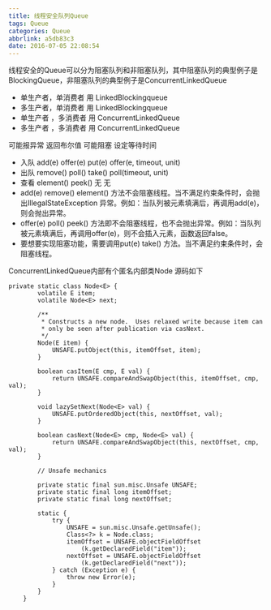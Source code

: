 ```yaml
---
title: 线程安全队列Queue
tags: Queue
categories: Queue
abbrlink: a5db83c3
date: 2016-07-05 22:08:54
---
```


线程安全的Queue可以分为阻塞队列和非阻塞队列，其中阻塞队列的典型例子是BlockingQueue，非阻塞队列的典型例子是ConcurrentLinkedQueue

- 单生产者，单消费者  用 LinkedBlockingqueue
- 多生产者，单消费者   用 LinkedBlockingqueue
- 单生产者 ，多消费者   用 ConcurrentLinkedQueue
- 多生产者 ，多消费者   用 ConcurrentLinkedQueue

可能报异常 返回布尔值 可能阻塞    设定等待时间
- 入队    add(e)  offer(e)    put(e)  offer(e, timeout, unit)
- 出队    remove()    poll()  take()  poll(timeout, unit)
- 查看    element()   peek()  无 无
- add(e) remove() element() 方法不会阻塞线程。当不满足约束条件时，会抛出IllegalStateException 异常。例如：当队列被元素填满后，再调用add(e)，则会抛出异常。
- offer(e) poll() peek() 方法即不会阻塞线程，也不会抛出异常。例如：当队列被元素填满后，再调用offer(e)，则不会插入元素，函数返回false。
- 要想要实现阻塞功能，需要调用put(e) take() 方法。当不满足约束条件时，会阻塞线程。

ConcurrentLinkedQueue内部有个匿名内部类Node
源码如下

```
private static class Node<E> {
        volatile E item;
        volatile Node<E> next;

        /**
         * Constructs a new node.  Uses relaxed write because item can
         * only be seen after publication via casNext.
         */
        Node(E item) {
            UNSAFE.putObject(this, itemOffset, item);
        }

        boolean casItem(E cmp, E val) {
            return UNSAFE.compareAndSwapObject(this, itemOffset, cmp, val);
        }

        void lazySetNext(Node<E> val) {
            UNSAFE.putOrderedObject(this, nextOffset, val);
        }

        boolean casNext(Node<E> cmp, Node<E> val) {
            return UNSAFE.compareAndSwapObject(this, nextOffset, cmp, val);
        }

        // Unsafe mechanics

        private static final sun.misc.Unsafe UNSAFE;
        private static final long itemOffset;
        private static final long nextOffset;

        static {
            try {
                UNSAFE = sun.misc.Unsafe.getUnsafe();
                Class<?> k = Node.class;
                itemOffset = UNSAFE.objectFieldOffset
                    (k.getDeclaredField("item"));
                nextOffset = UNSAFE.objectFieldOffset
                    (k.getDeclaredField("next"));
            } catch (Exception e) {
                throw new Error(e);
            }
        }
    }
```